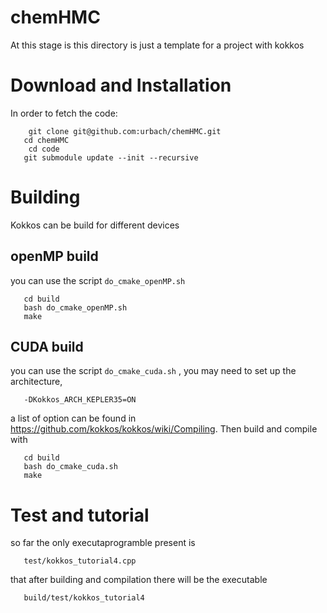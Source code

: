 # chemHMC
 
At this stage is this directory is just a template for a project with kokkos

# Download and Installation

In order to fetch the code:
```
    git clone git@github.com:urbach/chemHMC.git
   cd chemHMC
    cd code
   git submodule update --init --recursive
```

# Building

Kokkos can be build for different devices

## openMP build

you can use the script `do_cmake_openMP.sh`

``` 
   cd build
   bash do_cmake_openMP.sh
   make
```

## CUDA build

you can use the script `do_cmake_cuda.sh` , you may need to set up the architecture,

```
   -DKokkos_ARCH_KEPLER35=ON
```
a list of option can be found in https://github.com/kokkos/kokkos/wiki/Compiling. Then build and compile with

``` 
   cd build
   bash do_cmake_cuda.sh
   make
```

# Test and tutorial

so far the only executaprogramble present is
```
   test/kokkos_tutorial4.cpp
```
that after building and compilation there will be the executable  
```
   build/test/kokkos_tutorial4
```